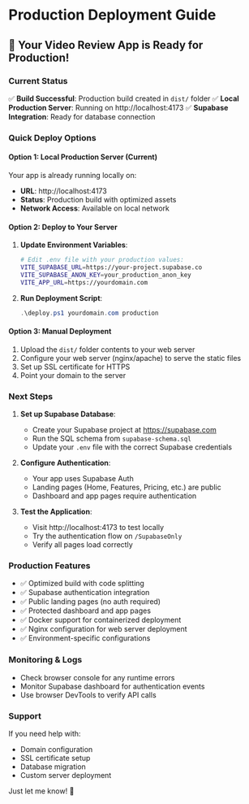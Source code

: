 # Production Deployment Guide

## 🚀 Your Video Review App is Ready for Production!

### Current Status
✅ **Build Successful**: Production build created in `dist/` folder
✅ **Local Production Server**: Running on http://localhost:4173
✅ **Supabase Integration**: Ready for database connection

### Quick Deploy Options

#### Option 1: Local Production Server (Current)
Your app is already running locally on:
- **URL**: http://localhost:4173
- **Status**: Production build with optimized assets
- **Network Access**: Available on local network

#### Option 2: Deploy to Your Server
1. **Update Environment Variables**:
   ```bash
   # Edit .env file with your production values:
   VITE_SUPABASE_URL=https://your-project.supabase.co
   VITE_SUPABASE_ANON_KEY=your_production_anon_key
   VITE_APP_URL=https://yourdomain.com
   ```

2. **Run Deployment Script**:
   ```powershell
   .\deploy.ps1 yourdomain.com production
   ```

#### Option 3: Manual Deployment
1. Upload the `dist/` folder contents to your web server
2. Configure your web server (nginx/apache) to serve the static files
3. Set up SSL certificate for HTTPS
4. Point your domain to the server

### Next Steps

1. **Set up Supabase Database**:
   - Create your Supabase project at https://supabase.com
   - Run the SQL schema from `supabase-schema.sql`
   - Update your `.env` file with the correct Supabase credentials

2. **Configure Authentication**:
   - Your app uses Supabase Auth
   - Landing pages (Home, Features, Pricing, etc.) are public
   - Dashboard and app pages require authentication

3. **Test the Application**:
   - Visit http://localhost:4173 to test locally
   - Try the authentication flow on `/SupabaseOnly`
   - Verify all pages load correctly

### Production Features
- ✅ Optimized build with code splitting
- ✅ Supabase authentication integration
- ✅ Public landing pages (no auth required)
- ✅ Protected dashboard and app pages
- ✅ Docker support for containerized deployment
- ✅ Nginx configuration for web server deployment
- ✅ Environment-specific configurations

### Monitoring & Logs
- Check browser console for any runtime errors
- Monitor Supabase dashboard for authentication events
- Use browser DevTools to verify API calls

### Support
If you need help with:
- Domain configuration
- SSL certificate setup
- Database migration
- Custom server deployment

Just let me know! 🚀
